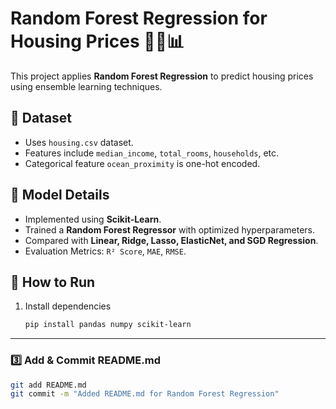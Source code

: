 # Random Forest Regression for Housing Prices 🌲🏡📊  

This project applies **Random Forest Regression** to predict housing prices using ensemble learning techniques.  

## 📂 Dataset  
- Uses `housing.csv` dataset.  
- Features include `median_income`, `total_rooms`, `households`, etc.  
- Categorical feature `ocean_proximity` is one-hot encoded.  

## 🔧 Model Details  
- Implemented using **Scikit-Learn**.  
- Trained a **Random Forest Regressor** with optimized hyperparameters.  
- Compared with **Linear, Ridge, Lasso, ElasticNet, and SGD Regression**.  
- Evaluation Metrics: `R² Score`, `MAE`, `RMSE`.  

## 🚀 How to Run  
1. Install dependencies  
   ```bash
   pip install pandas numpy scikit-learn

---

### **3️⃣ Add & Commit README.md**  
```bash
git add README.md
git commit -m "Added README.md for Random Forest Regression"
